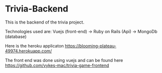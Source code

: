 # Trivia-Backend

This is the backend of the trivia project.

Technologies used are: Vuejs (front-end) -> Ruby on Rails (Api) -> MongoDb (database)

Here is the heroku applicaton https://blooming-plateau-49974.herokuapp.com/

The front end was done using vuejs and can be found here https://github.com/vykes-mac/trivia-game-frontend
